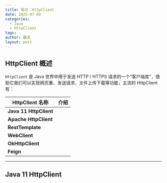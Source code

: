 ```yaml
---
title: 笔记：HttpClient
date: 2025-07-08
categories:
  - Java
  - HttpClient
tags: 
author: 霸天
layout: post
---
```

## HttpClient 概述

`HttpClient` 是 Java 世界中用于发送 HTTP / HTTPS 请求的一个“客户端库”，借助它我们可以实现网页重、发送请求、文件上传下载等功能，主流的 HttpClient 有：

| HttpClient 名称          | 介绍  |
| ---------------------- | --- |
| **Java 11 HttpClient** |     |
| **Apache HttpClient**  |     |
| **RestTemplate**       |     |
| **WebClient**          |     |
| **OkHttpClient**       |     |
| **Feign**              |     |

----


## Java 11 HttpClient






















